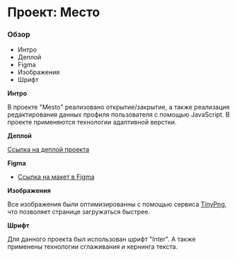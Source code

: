 # Проект: Место

### Обзор

* Интро
* Деплой
* Figma
* Изображения
* Шрифт

**Интро**

В проекте "Mesto" реализовано открытие/закрытие, а также 
реализация редактирования данных профиля пользователя с помощью JavaScript.
В проекте применяются технологии адаптивной верстки.

**Деплой**

[Ссылка на деплой проекта]()

**Figma**

* [Ссылка на макет в Figma](https://www.figma.com/file/2cn9N9jSkmxD84oJik7xL7/JavaScript.-Sprint-4?node-id=0%3A1)

**Изображения**

Все изображения были оптимизированны с помощью сервиса [TinyPng](https://tinypng.com/), что позволяет странице загружаться быстрее.

**Шрифт**

Для данного проекта был использован шрифт "Inter". А также применены технологии сглаживания и кернинга текста.

